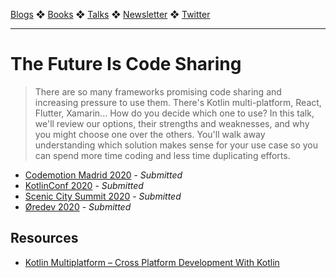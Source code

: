 [Blogs](../blogs.md) ❖ [Books](../books.md) ❖ [Talks](../talks.md) ❖ [Newsletter](https://tinyletter.com/vgonda) ❖ [Twitter](https://twitter.com/TTGonda)

---

# The Future Is Code Sharing

> There are so many frameworks promising code sharing and increasing pressure to use them. There's Kotlin multi-platform, React, Flutter, Xamarin... How do you decide which one to use? In this talk, we'll review our options, their strengths and weaknesses, and why you might choose one over the others. You'll walk away understanding which solution makes sense for your use case so you can spend more time coding and less time duplicating efforts.

- [Codemotion Madrid 2020](https://www.codemotion.com/) - _Submitted_
- [KotlinConf 2020](https://kotlinconf.com/) - _Submitted_
- [Scenic City Summit 2020](https://sceniccitysummit.com/) - _Submitted_
- [Øredev 2020](https://oredev.org/) - _Submitted_

## Resources

- [Kotlin Multiplatform – Cross Platform Development With Kotlin](https://goobar.io/2020/02/03/kotlin-multiplatform-cross-platform-development-with-kotlin/)
